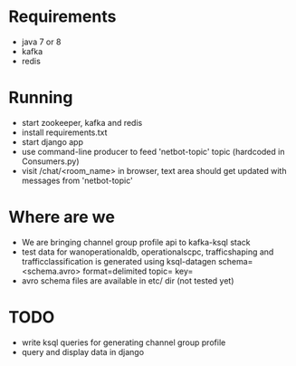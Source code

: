 # Requirements

- java 7 or 8
- kafka
- redis


# Running

- start zookeeper, kafka and redis
- install requirements.txt
- start django app
- use command-line producer to feed 'netbot-topic' topic (hardcoded in Consumers.py)
- visit /chat/<room_name> in browser,
  text area should get updated with messages from 'netbot-topic'

# Where are we
- We are bringing channel group profile api to kafka-ksql stack
- test data for wanoperationaldb, operationalscpc, trafficshaping and trafficclassification is generated
using
 ksql-datagen schema=<schema.avro> format=delimited topic=<topicname> key=<keyfield>
- avro schema files are available in etc/ dir (not tested yet)


# TODO
- write ksql queries for generating channel group profile
- query and display data in django
